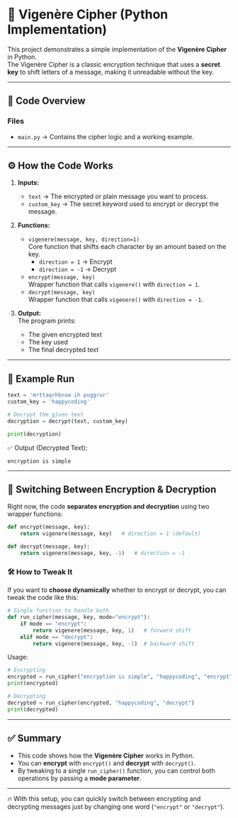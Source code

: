 # 🔐 Vigenère Cipher (Python Implementation)

This project demonstrates a simple implementation of the **Vigenère Cipher** in Python.  
The Vigenère Cipher is a classic encryption technique that uses a **secret key** to shift letters of a message, making it unreadable without the key.

---

## 📂 Code Overview

### Files
- `main.py` → Contains the cipher logic and a working example.

---

## ⚙️ How the Code Works

1. **Inputs:**
   - `text` → The encrypted or plain message you want to process.  
   - `custom_key` → The secret keyword used to encrypt or decrypt the message.

2. **Functions:**
   - `vigenere(message, key, direction=1)`  
     Core function that shifts each character by an amount based on the key.  
     - `direction = 1` → Encrypt  
     - `direction = -1` → Decrypt  
   - `encrypt(message, key)`  
     Wrapper function that calls `vigenere()` with `direction = 1`.
   - `decrypt(message, key)`  
     Wrapper function that calls `vigenere()` with `direction = -1`.

3. **Output:**  
   The program prints:
   - The given encrypted text  
   - The key used  
   - The final decrypted text  

---

## 📜 Example Run

```python
text = 'mrttaqrhknsw ih puggrur'
custom_key = 'happycoding'

# Decrypt the given text
decryption = decrypt(text, custom_key)

print(decryption)
```

✅ Output (Decrypted Text):

```
encryption is simple
```

---

## 🔄 Switching Between Encryption & Decryption

Right now, the code **separates encryption and decryption** using two wrapper functions:

```python
def encrypt(message, key):
    return vigenere(message, key)   # direction = 1 (default)

def decrypt(message, key):
    return vigenere(message, key, -1)   # direction = -1
```

### 🛠 How to Tweak It

If you want to **choose dynamically** whether to encrypt or decrypt, you can tweak the code like this:

```python
# Single function to handle both
def run_cipher(message, key, mode="encrypt"):
    if mode == "encrypt":
        return vigenere(message, key, 1)   # forward shift
    elif mode == "decrypt":
        return vigenere(message, key, -1)  # backward shift
```

Usage:

```python
# Encrypting
encrypted = run_cipher("encryption is simple", "happycoding", "encrypt")
print(encrypted)

# Decrypting
decrypted = run_cipher(encrypted, "happycoding", "decrypt")
print(decrypted)
```

---

## ✅ Summary

- This code shows how the **Vigenère Cipher** works in Python.  
- You can **encrypt** with `encrypt()` and **decrypt** with `decrypt()`.  
- By tweaking to a single `run_cipher()` function, you can control both operations by passing a **mode parameter**.  

---

🔥 With this setup, you can quickly switch between encrypting and decrypting messages just by changing one word (`"encrypt"` or `"decrypt"`).
